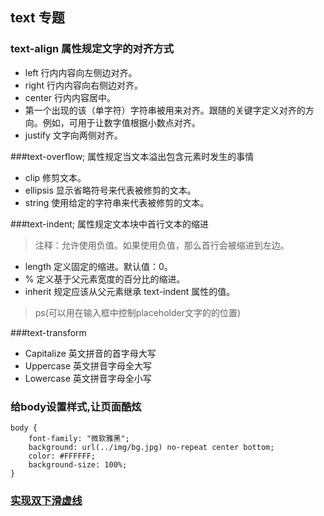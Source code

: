 ## text 专题
### text-align 属性规定文字的对齐方式
* left      行内内容向左侧边对齐。
* right     行内内容向右侧边对齐。
* center    行内内容居中。
* <string>  第一个出现的该（单字符）字符串被用来对齐。跟随的关键字定义对齐的方向。例如，可用于让数字值根据小数点对齐。
* justify   文字向两侧对齐。


###text-overflow; 属性规定当文本溢出包含元素时发生的事情
* clip	 	修剪文本。
* ellipsis 	显示省略符号来代表被修剪的文本。
* string	使用给定的字符串来代表被修剪的文本。

###text-indent; 属性规定文本块中首行文本的缩进
>注释：允许使用负值。如果使用负值，那么首行会被缩进到左边。

* length	定义固定的缩进。默认值：0。
* %	        定义基于父元素宽度的百分比的缩进。
* inherit	规定应该从父元素继承 text-indent 属性的值。

>ps(可以用在输入框中控制placeholder文字的的位置)

###text-transform 
* Capitalize 英文拼音的首字母大写
* Uppercase  英文拼音字母全大写
* Lowercase  英文拼音字母全小写

### 给body设置样式,让页面酷炫
```
body {
    font-family: "微软雅黑";
    background: url(../img/bg.jpg) no-repeat center bottom;
    color: #FFFFFF;
    background-size: 100%;
}
```
### [实现双下滑虚线](index.html)

